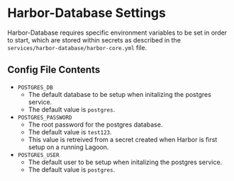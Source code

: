 # Harbor-Database Settings
Harbor-Database requires specific environment variables to be set in order to start, which are stored within secrets as described in the `services/harbor-database/harbor-core.yml` file.

## Config File Contents

* `POSTGRES_DB`
  * The default database to be setup when initalizing the postgres service.
  * The default value is `postgres`.
* `POSTGRES_PASSWORD`
  * The root password for the postgres database.
  * The default value is `test123`.
  * This value is retreived from a secret created when Harbor is first setup on a running Lagoon.
* `POSTGRES_USER`
  * The default user to be setup when initalizing the postgres service.
  * The default value is `postgres`.